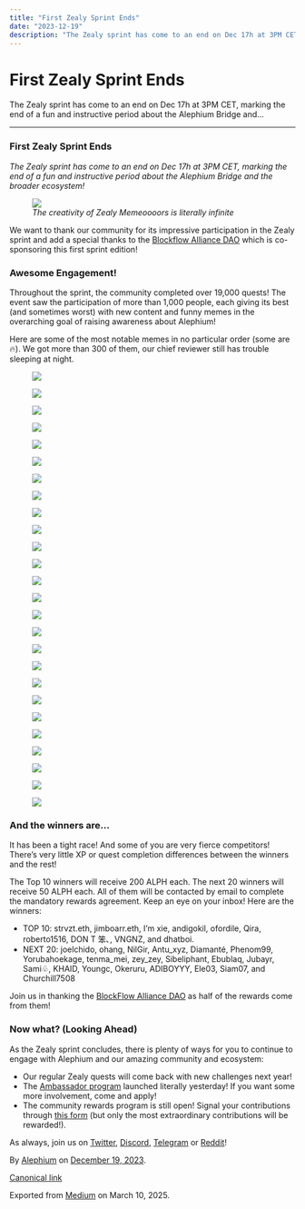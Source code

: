 ```yaml
---
title: "First Zealy Sprint Ends"
date: "2023-12-19"
description: "The Zealy sprint has come to an end on Dec 17h at 3PM CET, marking the end of a fun and instructive period about the Alephium Bridge and…"
---
```


<div>

# First Zealy Sprint Ends

</div>

<div class="section p-summary" field="subtitle">

The Zealy sprint has come to an end on Dec 17h at 3PM CET, marking the end of a fun and instructive period about the Alephium Bridge and…

</div>

<div class="section e-content" field="body">

<div id="3a81" class="section section section--body section--first section--last">

<div class="section-divider">

------------------------------------------------------------------------

</div>

<div class="section-content">

<div class="section-inner sectionLayout--insetColumn">

### First Zealy Sprint Ends

*The Zealy sprint has come to an end on Dec 17h at 3PM CET, marking the end of a fun and instructive period about the Alephium Bridge and the broader ecosystem!*

<figure id="3823" class="graf graf--figure graf-after--p">
<img src="https://cdn-images-1.medium.com/max/800/0*IxGlAubqHVvM4itB" class="graf-image" data-image-id="0*IxGlAubqHVvM4itB" data-width="470" data-height="500" data-is-featured="true" />
<figcaption><em>The creativity of Zealy Memeoooors is literally infinite</em></figcaption>
</figure>

We want to thank our community for its impressive participation in the Zealy sprint and add a special thanks to the <a href="https://twitter.com/Blockflow_DAO" class="markup--anchor markup--p-anchor" data-href="https://twitter.com/Blockflow_DAO" rel="noopener" target="_blank">Blockflow Alliance DAO</a> which is co-sponsoring this first sprint edition!

### Awesome Engagement!

Throughout the sprint, the community completed over 19,000 quests! The event saw the participation of more than 1,000 people, each giving its best (and sometimes worst) with new content and funny memes in the overarching goal of raising awareness about Alephium!

Here are some of the most notable memes in no particular order (some are 🔥). We got more than 300 of them, our chief reviewer still has trouble sleeping at night.

</div>

<div class="section-inner sectionLayout--outsetRow" paragraph-count="3">

<figure id="b5b0" class="graf graf--figure graf--layoutOutsetRow is-partialWidth graf-after--p" style="width: 26.709%;">
<img src="https://cdn-images-1.medium.com/max/400/1*tkWKga4jtDNgpT9xW2Vo7w.jpeg" class="graf-image" data-image-id="1*tkWKga4jtDNgpT9xW2Vo7w.jpeg" data-width="961" data-height="1200" />
</figure>

<figure id="a4ea" class="graf graf--figure graf--layoutOutsetRowContinue is-partialWidth graf-after--figure" style="width: 40.08%;">
<img src="https://cdn-images-1.medium.com/max/600/1*CQ2oKF6kyRF7i2u0DTECnQ.jpeg" class="graf-image" data-image-id="1*CQ2oKF6kyRF7i2u0DTECnQ.jpeg" data-width="601" data-height="500" />
</figure>

<figure id="d0d6" class="graf graf--figure graf--layoutOutsetRowContinue is-partialWidth graf-after--figure" style="width: 33.211%;">
<img src="https://cdn-images-1.medium.com/max/400/1*-AYiQhPqvMMZtN0-AAzqBg.jpeg" class="graf-image" data-image-id="1*-AYiQhPqvMMZtN0-AAzqBg.jpeg" data-width="2550" data-height="2560" />
</figure>

</div>

<div class="section-inner sectionLayout--outsetRow" paragraph-count="3">

<figure id="e661" class="graf graf--figure graf--layoutOutsetRow is-partialWidth graf-after--figure" style="width: 32.404%;">
<img src="https://cdn-images-1.medium.com/max/400/1*26H4pGM6b_FZecP8PsCb0w.jpeg" class="graf-image" data-image-id="1*26H4pGM6b_FZecP8PsCb0w.jpeg" data-width="890" data-height="815" />
</figure>

<figure id="dd3b" class="graf graf--figure graf--layoutOutsetRowContinue is-partialWidth graf-after--figure" style="width: 37.211%;">
<img src="https://cdn-images-1.medium.com/max/600/1*EODIsDqd80lXUUjh3Ng01w.png" class="graf-image" data-image-id="1*EODIsDqd80lXUUjh3Ng01w.png" data-width="720" data-height="574" />
</figure>

<figure id="6c15" class="graf graf--figure graf--layoutOutsetRowContinue is-partialWidth graf-after--figure" style="width: 30.386%;">
<img src="https://cdn-images-1.medium.com/max/400/1*MzN-A7QwjtFmxjqUOIsoVQ.png" class="graf-image" data-image-id="1*MzN-A7QwjtFmxjqUOIsoVQ.png" data-width="511" data-height="499" />
</figure>

</div>

<div class="section-inner sectionLayout--outsetRow" paragraph-count="3">

<figure id="0485" class="graf graf--figure graf--layoutOutsetRow is-partialWidth graf-after--figure" style="width: 34.261%;">
<img src="https://cdn-images-1.medium.com/max/600/1*hscCHccGC2shlwUjJM-Qgw.jpeg" class="graf-image" data-image-id="1*hscCHccGC2shlwUjJM-Qgw.jpeg" data-width="720" data-height="722" />
</figure>

<figure id="6c1a" class="graf graf--figure graf--layoutOutsetRowContinue is-partialWidth graf-after--figure" style="width: 32.302%;">
<img src="https://cdn-images-1.medium.com/max/400/1*_YwW7QiyouN_aMu1o5cpRA.png" class="graf-image" data-image-id="1*_YwW7QiyouN_aMu1o5cpRA.png" data-width="470" data-height="500" />
</figure>

<figure id="0d94" class="graf graf--figure graf--layoutOutsetRowContinue is-partialWidth graf-after--figure" style="width: 33.436%;">
<img src="https://cdn-images-1.medium.com/max/400/1*tqGBiCa8z5MNkovaC4JOpw.jpeg" class="graf-image" data-image-id="1*tqGBiCa8z5MNkovaC4JOpw.jpeg" data-width="1000" data-height="1028" />
</figure>

</div>

<div class="section-inner sectionLayout--outsetRow" paragraph-count="3">

<figure id="58ae" class="graf graf--figure graf--layoutOutsetRow is-partialWidth graf-after--figure" style="width: 38.515%;">
<img src="https://cdn-images-1.medium.com/max/600/1*IjnyBN7AEjV77AfozePOMw.jpeg" class="graf-image" data-image-id="1*IjnyBN7AEjV77AfozePOMw.jpeg" data-width="748" data-height="499" />
</figure>

<figure id="6f14" class="graf graf--figure graf--layoutOutsetRowContinue is-partialWidth graf-after--figure" style="width: 29.368%;">
<img src="https://cdn-images-1.medium.com/max/400/1*-yYjypHCen0JuzpAzXscEw.jpeg" class="graf-image" data-image-id="1*-yYjypHCen0JuzpAzXscEw.jpeg" data-width="696" data-height="609" />
</figure>

<figure id="e0d2" class="graf graf--figure graf--layoutOutsetRowContinue is-partialWidth graf-after--figure" style="width: 32.117%;">
<img src="https://cdn-images-1.medium.com/max/400/1*4SCLVuOMBwtZTZBSpLgrfg.png" class="graf-image" data-image-id="1*4SCLVuOMBwtZTZBSpLgrfg.png" data-width="625" data-height="500" />
</figure>

</div>

<div class="section-inner sectionLayout--outsetRow" paragraph-count="3">

<figure id="5226" class="graf graf--figure graf--layoutOutsetRow is-partialWidth graf-after--figure" style="width: 29.222%;">
<img src="https://cdn-images-1.medium.com/max/400/1*6zaUCCVMZpjRfWHYmX8qkg.jpeg" class="graf-image" data-image-id="1*6zaUCCVMZpjRfWHYmX8qkg.jpeg" data-width="500" data-height="756" />
</figure>

<figure id="224d" class="graf graf--figure graf--layoutOutsetRowContinue is-partialWidth graf-after--figure" style="width: 32.714%;">
<img src="https://cdn-images-1.medium.com/max/400/1*rk38FivUHtlv6HcQhdD8DA.png" class="graf-image" data-image-id="1*rk38FivUHtlv6HcQhdD8DA.png" data-width="500" data-height="676" />
</figure>

<figure id="9748" class="graf graf--figure graf--layoutOutsetRowContinue is-partialWidth graf-after--figure" style="width: 38.064%;">
<img src="https://cdn-images-1.medium.com/max/600/1*4aFQfyPcyKyAcVJSIhE67Q.jpeg" class="graf-image" data-image-id="1*4aFQfyPcyKyAcVJSIhE67Q.jpeg" data-width="1080" data-height="1254" />
</figure>

</div>

<div class="section-inner sectionLayout--outsetRow" paragraph-count="3">

<figure id="ef77" class="graf graf--figure graf--layoutOutsetRow is-partialWidth graf-after--figure" style="width: 36.778%;">
<img src="https://cdn-images-1.medium.com/max/600/1*bcVXQTFKOl-QsJ1j8hM3OQ.jpeg" class="graf-image" data-image-id="1*bcVXQTFKOl-QsJ1j8hM3OQ.jpeg" data-width="1080" data-height="1080" />
</figure>

<figure id="f274" class="graf graf--figure graf--layoutOutsetRowContinue is-partialWidth graf-after--figure" style="width: 36.778%;">
<img src="https://cdn-images-1.medium.com/max/600/1*zGxhTjMv5om5GcKDfWoeKg.jpeg" class="graf-image" data-image-id="1*zGxhTjMv5om5GcKDfWoeKg.jpeg" data-width="500" data-height="500" />
</figure>

<figure id="2211" class="graf graf--figure graf--layoutOutsetRowContinue is-partialWidth graf-after--figure" style="width: 26.444%;">
<img src="https://cdn-images-1.medium.com/max/400/1*m4lpOfO6G_t3GbHZxSyZTQ.jpeg" class="graf-image" data-image-id="1*m4lpOfO6G_t3GbHZxSyZTQ.jpeg" data-width="647" data-height="900" />
</figure>

</div>

<div class="section-inner sectionLayout--outsetRow" paragraph-count="3">

<figure id="abe6" class="graf graf--figure graf--layoutOutsetRow is-partialWidth graf-after--figure" style="width: 38.733%;">
<img src="https://cdn-images-1.medium.com/max/600/1*krB5Qgh6ct-C71FznRB36g.jpeg" class="graf-image" data-image-id="1*krB5Qgh6ct-C71FznRB36g.jpeg" data-width="697" data-height="500" />
</figure>

<figure id="29f0" class="graf graf--figure graf--layoutOutsetRowContinue is-partialWidth graf-after--figure" style="width: 27.702%;">
<img src="https://cdn-images-1.medium.com/max/400/1*2sM7Drwp_lCeIEECS6x4mg.png" class="graf-image" data-image-id="1*2sM7Drwp_lCeIEECS6x4mg.png" data-width="1276" data-height="1280" />
</figure>

<figure id="71ba" class="graf graf--figure graf--layoutOutsetRowContinue is-partialWidth graf-after--figure" style="width: 33.565%;">
<img src="https://cdn-images-1.medium.com/max/600/1*kCGN091CwtFCWT7WE9qwzw.png" class="graf-image" data-image-id="1*kCGN091CwtFCWT7WE9qwzw.png" data-width="1746" data-height="1445" />
</figure>

</div>

<div class="section-inner sectionLayout--outsetRow" paragraph-count="3">

<figure id="ac7e" class="graf graf--figure graf--layoutOutsetRow is-partialWidth graf-after--figure" style="width: 20.873%;">
<img src="https://cdn-images-1.medium.com/max/400/1*nJ3KNkubQgdcvAUMYzsOyg.jpeg" class="graf-image" data-image-id="1*nJ3KNkubQgdcvAUMYzsOyg.jpeg" data-width="500" data-height="559" />
</figure>

<figure id="6632" class="graf graf--figure graf--layoutOutsetRowContinue is-partialWidth graf-after--figure" style="width: 42.961%;">
<img src="https://cdn-images-1.medium.com/max/600/1*6lS8_7Seg8hwyUjNkJTAqQ.jpeg" class="graf-image" data-image-id="1*6lS8_7Seg8hwyUjNkJTAqQ.jpeg" data-width="2558" data-height="1390" />
</figure>

<figure id="86f5" class="graf graf--figure graf--layoutOutsetRowContinue is-partialWidth graf-after--figure" style="width: 36.166%;">
<img src="https://cdn-images-1.medium.com/max/600/1*ixKpZKXJCHROkVrC6brIwg.jpeg" class="graf-image" data-image-id="1*ixKpZKXJCHROkVrC6brIwg.jpeg" data-width="1024" data-height="661" />
</figure>

</div>

<div class="section-inner sectionLayout--outsetRow" paragraph-count="2">

<figure id="e554" class="graf graf--figure graf--layoutOutsetRow is-partialWidth graf-after--figure" style="width: 54.755%;">
<img src="https://cdn-images-1.medium.com/max/800/1*9ExissPNauAQtt4woZzw1w.jpeg" class="graf-image" data-image-id="1*9ExissPNauAQtt4woZzw1w.jpeg" data-width="1080" data-height="605" />
</figure>

<figure id="cbb4" class="graf graf--figure graf--layoutOutsetRowContinue is-partialWidth graf-after--figure" style="width: 45.245%;">
<img src="https://cdn-images-1.medium.com/max/600/1*b0fIjwUS2E5iQj9ENASw0g.jpeg" class="graf-image" data-image-id="1*b0fIjwUS2E5iQj9ENASw0g.jpeg" data-width="755" data-height="512" />
</figure>

</div>

<div class="section-inner sectionLayout--insetColumn">

### And the winners are…

It has been a tight race! And some of you are very fierce competitors! There’s very little XP or quest completion differences between the winners and the rest!

The Top 10 winners will receive 200 ALPH each. The next 20 winners will receive 50 ALPH each. All of them will be contacted by email to complete the mandatory rewards agreement. Keep an eye on your inbox! Here are the winners:

- <span id="3cb2">TOP 10: strvzt.eth, jimboarr.eth, I’m xie, andigokil, ofordile, Qira, roberto1516, DON T 笨､, VNGNZ, and dhatboi.</span>
- <span id="87ba">NEXT 20: joelchido, ohang, NilGir, Antu_xyz, Diamanté, Phenom99, Yorubahoekage, tenma_mei, zey_zey, Sibeliphant, Ebublaq, Jubayr, Sami♧, KHAID, Youngc, Okeruru, ADIBOYYY, Ele03, Siam07, and Churchill7508</span>

Join us in thanking the <a href="https://twitter.com/Blockflow_DAO" class="markup--anchor markup--p-anchor" data-href="https://twitter.com/Blockflow_DAO" rel="noopener" target="_blank">BlockFlow Alliance DAO</a> as half of the rewards come from them!

### Now what? (Looking Ahead)

As the Zealy sprint concludes, there is plenty of ways for you to continue to engage with Alephium and our amazing community and ecosystem:

- <span id="b95f">Our regular Zealy quests will come back with new challenges next year!</span>
- <span id="3e0d">The <a href="https://medium.com/@alephium/alephium-launches-its-ambassador-program-8e9c9c8c9d94" class="markup--anchor markup--li-anchor" data-href="https://medium.com/@alephium/alephium-launches-its-ambassador-program-8e9c9c8c9d94" target="_blank">Ambassador program</a> launched literally yesterday! If you want some more involvement, come and apply!</span>
- <span id="3661">The community rewards program is still open! Signal your contributions through <a href="https://docs.google.com/forms/d/e/1FAIpQLSeaSouXl-Hwd_lZohwgysqk-8whc9bydHuVpSCr1C6IoDHuoA/viewform" class="markup--anchor markup--li-anchor" data-href="https://docs.google.com/forms/d/e/1FAIpQLSeaSouXl-Hwd_lZohwgysqk-8whc9bydHuVpSCr1C6IoDHuoA/viewform" rel="noopener" target="_blank">this form</a> (but only the most extraordinary contributions will be rewarded!).</span>

As always, join us on <a href="https://twitter.com/alephium" class="markup--anchor markup--p-anchor" data-href="https://twitter.com/alephium" rel="noopener" target="_blank">Twitter</a>, <a href="http://alephium.org/discord" class="markup--anchor markup--p-anchor" data-href="http://alephium.org/discord" rel="noopener" target="_blank">Discord</a>, <a href="https://t.me/alephiumgroup" class="markup--anchor markup--p-anchor" data-href="https://t.me/alephiumgroup" rel="noopener" target="_blank">Telegram</a> or <a href="https://www.reddit.com/r/Alephium/" class="markup--anchor markup--p-anchor" data-href="https://www.reddit.com/r/Alephium/" rel="noopener" target="_blank">Reddit</a>!

</div>

</div>

</div>

</div>

By <a href="https://medium.com/@alephium" class="p-author h-card">Alephium</a> on [December 19, 2023](https://medium.com/p/3c85aef9ed13).

<a href="https://medium.com/@alephium/first-zealy-sprint-ends-3c85aef9ed13" class="p-canonical">Canonical link</a>

Exported from [Medium](https://medium.com) on March 10, 2025.
